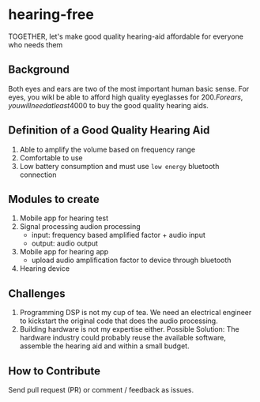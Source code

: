 # hearing-free
TOGETHER, let's make good quality hearing-aid affordable for everyone who needs them

## Background
Both eyes and ears are two of the most important human basic sense.
For eyes, you wikl be able to afford high quality eyeglasses for $200.
For ears, you will need at least 4000$ to buy the good quality hearing aids.

## Definition of a Good Quality Hearing Aid
1. Able to amplify the volume based on frequency range
2. Comfortable to use
3. Low battery consumption and must use `low energy` bluetooth connection

## Modules to create
1. Mobile app for hearing test
2. Signal processing audion processing
    - input: frequency based amplified factor + audio input
    - output: audio output
3. Mobile app for hearing app
    - upload audio amplification factor to device through bluetooth
4. Hearing device  

## Challenges
1. Programming DSP is not my cup of tea. We need an electrical engineer to kickstart the original code that does the audio processing.
2. Building hardware is not my expertise either. Possible Solution: The hardware industry could probably reuse the available software, assemble the hearing aid and within a small budget.

## How to Contribute
Send pull request (PR) or comment / feedback as issues. 



